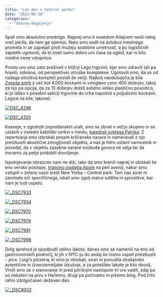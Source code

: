 ```yaml
---
title: "Len dan v Central parku"
date: "2011-08-16"
categories:
  - "dnevno-dogajanje"
---
```


Spali smo absolutno predolgo. Najprej smo k sosedom Kitajcem nesli nekaj vreč perila, da nam ga operejo. Nato smo sedli na avtobus mestnega prometa in se zapeljali proti muzeju sodobne umetnosti, a po logističnih zapletih ugotovili, da bi imeli samo dobro uro časa za ogled, kar ni bilo vredno cene vstopnice.

Prosto uro smo zato preživeli v bližnji Lego trgovini, kjer smo zdravili (ali pa hranili, odvisno, od perspektive) otroške komplekse. Ugotovili smo, da so od našega otroštva kompleti postali še večji. Najbolj navdušujoča je bila [Zvezda smrti](http://shop.lego.com/en-US/Death-Star-10188) z več kot 4.000 kockami in vrtoglavo ceno 400 dolarjev, takoj za njo pa opcija, da za 15 dolarjev dobiš solidno veliko plastično posodico, ki jo lahko v posebni sekciji trgovine do vrha napolniš s poljubnimi kockami. Legice na kile, takoreč.

[![DSC_4296](/images/amerika/dsc_4296.jpg "DSC_4296")](/images/amerika/dsc_4296.jpg)

[![DSC_4320](/images/amerika/dsc_4320.jpg "DSC_4320")](/images/amerika/dsc_4320.jpg)

Kasneje, v zgodnjih popoldanskih urah, smo se zbrali v večjo skupino in se ustavili v osredni katoliški cerkvi v mestu, [katedrali svetega Patrika](http://en.wikipedia.org/wiki/St._Patrick's_Cathedral_\(New_York\)). Z repertoarja smo izbrskali pesem krščanske narave in nameravali z njo preizkusiti akustične zmogljivosti objekta, a nas je hitro ustavil varnostnik in povedal, da v objektu zasebne narave svoboda govora ne velja ter da moramo za petje pridobiti dovoljenje.

Izpolnjevanje obrazcev nam ne diši, tako da smo krenili naprej in obiskali še eno versko poslopje, [trgovino podjetja Apple](http://images.apple.com/retail/fifthavenue/images/amerika/fifthavenue_gallery_image3.jpg) na peti aveniji, nakar smo vstopili v zeleno oazo sredi New Yorka – Central park. Tam nas sicer ni zanimalo nič specifičnega, iskali smo zgolj malce oddiha in sprostitve, kar nam je tudi uspelo.

[![_DSC7933](/images/amerika/dsc7933.jpg "_DSC7933")](/images/amerika/dsc7933.jpg)

[![_DSC7934](/images/amerika/dsc7934.jpg "_DSC7934")](/images/amerika/dsc7934.jpg)

[![_DSC7970](/images/amerika/dsc7970.jpg "_DSC7970")](/images/amerika/dsc7970.jpg)

[![_DSC7979](/images/amerika/dsc7979.jpg "_DSC7979")](/images/amerika/dsc7979.jpg)

[![_DSC7991](/images/amerika/dsc7991.jpg "_DSC7991")](/images/amerika/dsc7991.jpg)

[![_DSC7998](/images/amerika/dsc7998.jpg "_DSC7998")](/images/amerika/dsc7998.jpg)

Dolg sprehod je spodbudil obilno lakoto, danes smo se namenili na eno od gastronomskih področij, ki jih v NYC-ju do sedaj še nismo uspeli preizkusiti – pice. Luigi’s pizzeria, ki smo jo obiskali, sicer ni ponudila strašansko avtentične in izvenzemeljske izkušnje, a za potešitev lakote je bilo dovolj. Vrnili smo se v stanovanje in pred jutrišnjim nastopom tri ure vadili, zdaj pa so nekateri na pivu v Harlemu, drugi pa počivamo in pišemo blog. Pod črto rahlo zdolgočasen deževen dan.

[![_DSC8002](/images/amerika/dsc8002.jpg "_DSC8002")](/images/amerika/dsc8002.jpg)
